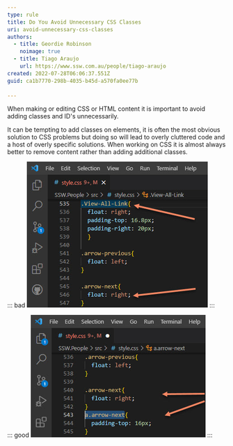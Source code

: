 ```yaml
---
type: rule
title: Do You Avoid Unnecessary CSS Classes
uri: avoid-unnecessary-css-classes
authors:
  - title: Geordie Robinson
    noimage: true
  - title: Tiago Araujo
    url: https://www.ssw.com.au/people/tiago-araujo
created: 2022-07-28T06:06:37.551Z
guid: ca1b7770-298b-4035-b45d-a570fa0ee77b

---
```

When making or editing CSS or HTML content it is important to avoid adding classes and ID's unnecessarily.

 It can be tempting to add classes on elements, it is often the most obvious solution to CSS problems but doing so will lead to overly cluttered code and a host of overly specific solutions. When working on CSS it is almost always better to remove content rather than adding additional classes. 

<!--endintro-->

::: bad
![Figure: Bad Example - The View-All-Link class unessessary as the arrow next class already exists](unessessary-class.jpg)
:::

::: good
![Figure: Good Example - Instead the arrow next with an additional modifier was used](good-css-class.jpg)
:::
